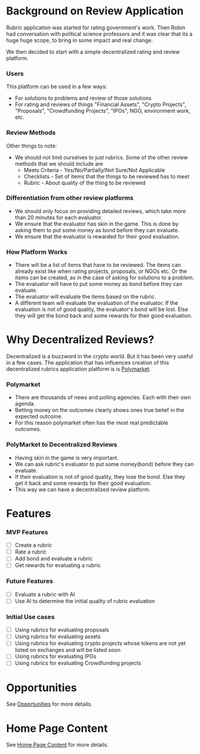 # Background on Review Application
Rubric application was started for rating government's work. Then Robin had conversation with political science professors
and it was clear that its a huge huge scope, to bring in some impact and real change. 

We then decided to start with a simple decentralized rating and review platform.

### Users
This platform can be used in a few ways:
- For solutions to problems and review of those solutions
- For rating and reviews of things "Financial Assets", "Crypto Projects", "Proposals", "Crowdfunding Projects", "IPOs", 
NGO, environment work, etc.

### Review Methods
Other things to note:
- We should not limit ourselves to just rubrics. Some of the other review methods that we should include are
  - Meets Criteria - Yes/No/Partially/Not Sure/Not Applicable
  - Checklists - Set of items that the things to be reviewed has to meet
  - Rubric - About quality of the thing to be reviewed

### Differentiation from other review platforms
- We should only focus on providing detailed reviews, which take more than 20 minutes for each evaluator.
- We ensure that the evaluator has skin in the game. This is done by asking them to put some money as bond before they can evaluate.
- We ensure that the evaluator is rewarded for their good evaluation.

### How Platform Works
- There will be a list of items that have to be reviewed. The items can already exist like when rating projects, 
proposals, or NGOs etc. Or the items can be created, as in the case of asking for solutions to a problem.
- The evaluator will have to put some money as bond before they can evaluate.
- The evaluator will evaluate the items based on the rubric.
- A different team will evaluate the evaluation of the evaluator. If the evaluation is not of good quality, the 
evaluator's bond will be lost. Else they will get the bond back and some rewards for their good evaluation.


  
# Why Decentralized Reviews?
Decentralized is a buzzword in the crypto world. But it has been very useful in a few cases. The application that has
influences creation of this decentralized rubrics application platform is is [Polymarket](https://polymarket.com/).


### Polymarket
- There are thousands of news and polling agencies. Each with their own agenda.
- Betting money on the outcomes clearly shows ones true belief in the expected outcome.
- For this reason polymarket often has the most real predictable outcomes.

### PolyMarket to Decentralized Reviews
- Having skin in the game is very important.
- We can ask rubric's evaluator to put some money(bond) before they can evaluate.
- If their evaluation is not of good quality, they lose the bond. Else they get it back and some rewards for their good evaluation.
- This way we can have a decentralized review platform.

# Features

### MVP Features
- [ ] Create a rubric
- [ ] Rate a rubric
- [ ] Add bond and evaluate a rubric
- [ ] Get rewards for evaluating a rubric

### Future Features
- [ ] Evaluate a rubric with AI
- [ ] Use AI to determine the initial quality of rubric evaluation

### Initial Use cases
- [ ] Using rubrics for evaluating proposals
- [ ] Using rubrics for evaluating assets
- [ ] Using rubrics for evaluating crypto projects whose tokens are not yet listed on exchanges and will be listed soon
- [ ] Using rubrics for evaluating IPOs
- [ ] Using rubrics for evaluating Crowdfunding projects

# Opportunities
See [Opportunities](./rubrics/opportunities.md) for more details.

# Home Page Content
See [Home Page Content](./rubrics/homepage.md) for more details.
